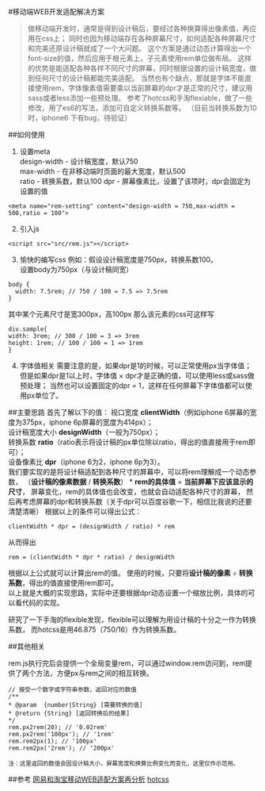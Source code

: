 #移动端WEB开发适配解决方案
>做移动端开发时，通常是得到设计稿后，要经过各种换算得出像素值，再应用在css上；
同时也因为移动端存在各种屏幕尺寸，如何适配各种屏幕尺寸和完美还原设计稿就成了一个大问题。
这个方案是通过动态计算得出一个font-size的值，然后应用于根元素上，子元素使用rem单位做布局。
这样的优势是能适配各种各样不同尺寸的屏幕，同时根据设置的设计稿宽度，做到任何尺寸的设计稿都能完美适配。
当然也有个缺点，那就是字体不能直接使用rem，字体像素值需要乘以当前屏幕的dpr才是正常的尺寸，建议用sass或者less添加一些预处理。
参考了hotcss和手淘flexiable，做了一些修改，用了es6的写法，添加可自定义转换系数等。
（目前当转换系数为10时，iphone6 下有bug，待验证）



##如何使用
1. 设置meta</br>
design-width - 设计稿宽度，默认750</br>
max-width - 在非移动端时页面的最大宽度，默认500</br>
ratio - 转换系数，默认100
dpr - 屏幕像素比，设置了该项时，dpr会固定为设置的值
```
<meta name="rem-setting" content="design-width = 750,max-width = 500,ratio = 100">
```
2. 引入js
```
<script src="src/rem.js"></script>
```
3. 愉快的编写css
例如：假设设计稿宽度是750px，转换系数100。</br>
设置body为750px（与设计稿同宽）
```
body {
  width: 7.5rem; // 750 / 100 = 7.5 => 7.5rem
}
```
其中某个元素尺寸是宽300px，高100px
那么该元素的css可这样写
```
div.sample{
width: 3rem; // 300 / 100 = 3 => 3rem
height: 1rem; // 100 / 100 = 1 => 1rem
}
```

4. 字体值相关
需要注意的是，如果dpr是1的时候，可以正常使用px当字体值；
但是如果dpr是1以上时，字体值 × dpr才是正确的值，可以使用less或sass做预处理；
当然也可以设置固定的dpr = 1，这样在任何屏幕下字体值都可以使用px单位了。

##主要思路
首先了解以下的值：
视口宽度 **clientWidth**（例如iphone 6屏幕的宽度为375px，iphone 6p屏幕的宽度为414px）；</br>
设计稿宽度大小 **designWidth**（一般为750px）；</br>
转换系数 **ratio**（ratio表示将设计稿的px单位除以ratio，得出的值直接用于rem即可）；</br>
设备像素比 **dpr**（iphone 6为2，iphone 6p为3）。</br>
我们要实现的是将设计稿适配到各种尺寸的屏幕中，可以将rem理解成一个动态参数，
（**设计稿的像素数据** / **转换系数**） * **rem的具体值** = **当前屏幕下应该显示的尺寸**，
屏幕变化，rem的具体值也会改变，也就会自动适配各种尺寸的屏幕，
然后再考虑屏幕的dpr和转换系数（关于dpr可以百度谷歌一下，相信比我说的还要清楚清晰）
根据以上的条件可以得出公式：
```
clientWidth * dpr = (designWidth / ratio) * rem
```
从而得出
```
rem = (clientWidth * dpr * ratio) / designWidth
```
根据以上公式就可以计算出rem的值。
使用的时候，只要将**设计稿的像素** ÷ **转换系数**，得出的值直接使用rem即可。</br>
以上就是大概的实现思路，实际中还要根据dpr动态设置一个缩放比例，具体的可以看代码的实现。

研究了一下手淘的flexible发现，flexible可以理解为用设计稿的十分之一作为转换系数，
而hotcss是用46.875（750/16）作为转换系数。

##其他相关

rem.js执行完后会提供一个全局变量rem，可以通过window.rem访问到，rem提供了两个方法，方便px与rem之间的相互转换。
```
// 接受一个数字或字符串参数，返回对应的数值
/**
* @param  {number|String} [需要转换的值]
* @return {String} [返回转换后的结果]
*/
rem.px2rem(20); // '0.02rem'
rem.px2rem('100px'); // '1rem'
rem.rem2px(1); // '100px'
rem.rem2px('2rem'); // '200px'
```
<small>注：这里返回的数值会因设计稿大小，屏幕宽度和换算比例变化而变化，这里仅作示范用。</small>


##参考
[网易和淘宝移动WEB适配方案再分析](https://zhuanlan.zhihu.com/p/25216275)
[hotcss](https://github.com/imochen/hotcss)